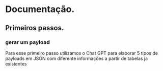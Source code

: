 # Documentação. 

## Primeiros passos. 
### **gerar um payload**

Para esse primeiro passo utilizamos o Chat GPT para elaborar 5 tipos de payloads  em JSON com diferente informações a partir de tabelas ja existentes   